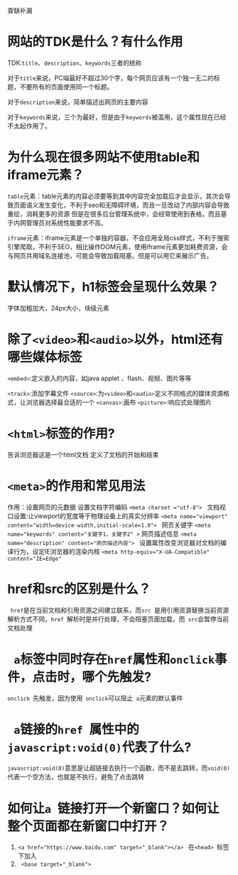 查缺补漏
# 网站的TDK是什么？有什么作用
TDK:```title```、```description```、```keywords```三者的统称

对于```title```来说，PC端最好不超过30个字，每个网页应该有一个独一无二的标题，不要所有的页面使用同一个标题。

对于```description```来说，简单描述出网页的主要内容

对于```keywords```来说，三个为最好，但是由于```keywords```被滥用，这个属性现在已经不太起作用了。

# 为什么现在很多网站不使用table和iframe元素？

```table```元素：table元素的内容必须要等到其中内容完全加载后才会显示，其次会导致页面语义发生变化，不利于seo和无障碍环境，而且一旦改动了内部内容会导致重绘，消耗更多的资源
但是在很多后台管理系统中，会经常使用到表格，而且基于内网管理员对系统性能要求不高。

```iframe```元素：iframe元素是一个单独的容器，不会应用全局css样式，不利于搜索引擎爬取，不利于SEO，相比操作DOM元素，使用iframe元素更加耗费资源，会与网页共用域名连接池，可能会导致加载阻塞。但是可以用它来展示广告。

# 默认情况下，h1标签会呈现什么效果？
字体加粗加大，24px大小，块级元素

# 除了```<video>```和```<audio>```以外，html还有哪些媒体标签
```<embed>```:定义嵌入的内容，如java applet 、flash、视频、图片等等

```<track>```:添加字幕文件
```<source>```:为```<video>```和```<audio>```定义不同格式的媒体资源格式，让浏览器选择最合适的一个
```<canvas>```:画布
```<picture>```:响应式处理图片

# ```<html>```标签的作用?
告诉浏览器这是一个html文档
定义了文档的开始和结束

# ```<meta>```的作用和常见用法
作用：设置网页的元数据
设置文档字符编码
```<meta charset ="utf-8"> ```
文档视口设置:让viewport的宽度等于物理设备上的真实分辨率
```<meta name="viewport" content="width=device-width,initial-scale=1.0"> ```
网页关键字
```<meta name="keywords" content="关键字1，关键字2" >```
网页描述信息
```<meta name="description" content="网页描述内容"> ```
设置属性改变浏览器对文档的编译行为，设定IE浏览器的渲染内核
```<meta http-equiv="X-UA-Compatible" content="IE=Edge" ```

# href和src的区别是什么？
``` href```是在当前文档和引用资源之间建立联系，而```src ```是用引用资源替换当前资源
解析方式不同，```href ```解析时是并行处理，不会阻塞页面加载，而``` src```会暂停当前文档处理

# ``` a```标签中同时存在```href```属性和```onclick```事件，点击时，哪个先触发?

```onclick ```先触发，因为使用``` onclick```可以阻止``` a```元素的默认事件

# ``` a```链接的```href ```属性中的``` javascript:void(0)```代表了什么?

```javascript:void(0)```意思是让超链接去执行一个函数，而不是去跳转，而```void(0) ```代表一个空方法，也就是不执行，避免了点击跳转

# 如何让```a ```链接打开一个新窗口？如何让整个页面都在新窗口中打开？
1. ```<a href="https://www.baidu.com" target="_blank"></a> ```
在```<head> ```标签下加入
2. ``` <base target="_blank">```
